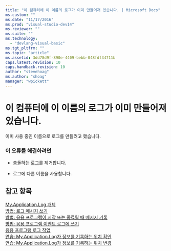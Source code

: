 ```yaml
---
title: "이 컴퓨터에 이 이름의 로그가 이미 만들어져 있습니다. | Microsoft Docs"
ms.custom: ""
ms.date: "11/17/2016"
ms.prod: "visual-studio-dev14"
ms.reviewer: ""
ms.suite: ""
ms.technology: 
  - "devlang-visual-basic"
ms.tgt_pltfrm: ""
ms.topic: "article"
ms.assetid: 3dd78d9f-890e-4409-bebb-048fdf34711b
caps.latest.revision: 10
caps.handback.revision: 10
author: "stevehoag"
ms.author: "shoag"
manager: "wpickett"
---
```

# 이 컴퓨터에 이 이름의 로그가 이미 만들어져 있습니다.
이미 사용 중인 이름으로 로그를 만들려고 했습니다.  
  
### 이 오류를 해결하려면  
  
-   충돌하는 로그를 제거합니다.  
  
-   로그에 다른 이름을 사용합니다.  
  
## 참고 항목  
 [My.Application.Log 개체](../Topic/My.Application.Log%20Object.md)   
 [방법: 로그 메시지 쓰기](../Topic/How%20to:%20Write%20Log%20Messages%20\(Visual%20Basic\).md)   
 [방법: 응용 프로그램이 시작 또는 종료될 때 메시지 기록](../Topic/How%20to:%20Log%20Messages%20When%20the%20Application%20Starts%20or%20Shuts%20Down%20\(Visual%20Basic\).md)   
 [방법: 응용 프로그램 이벤트 로그에 쓰기](../Topic/How%20to:%20Write%20to%20an%20Application%20Event%20Log%20\(Visual%20Basic\).md)   
 [응용 프로그램 로그 작업](../Topic/Working%20with%20Application%20Logs%20in%20Visual%20Basic.md)   
 [연습: My.Application.Log가 정보를 기록하는 위치 확인](../Topic/Walkthrough:%20Determining%20Where%20My.Application.Log%20Writes%20Information%20\(Visual%20Basic\).md)   
 [연습: My.Application.Log가 정보를 기록하는 위치 변경](../Topic/Walkthrough:%20Changing%20Where%20My.Application.Log%20Writes%20Information%20\(Visual%20Basic\).md)